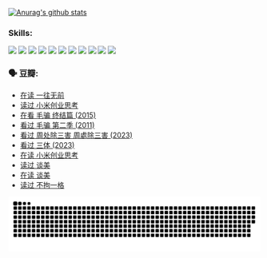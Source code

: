 
[![Anurag's github stats](https://github-readme-stats.vercel.app/api?username=w940853815)](https://github.com/anuraghazra/github-readme-stats)

### Skills:

<code><img height="32" src="https://cdn.jsdelivr.net/npm/simple-icons@v5/icons/python.svg"></code>
<code><img height="32" src="https://cdn.jsdelivr.net/npm/simple-icons@v5/icons/javascript.svg"></code>
<code><img height="32" src="https://cdn.jsdelivr.net/npm/simple-icons@v5/icons/django.svg"></code>
<code><img height="32" src="https://cdn.jsdelivr.net/npm/simple-icons@v5/icons/flask.svg"></code>
<code><img height="32" src="https://cdn.jsdelivr.net/npm/simple-icons@v5/icons/vuetify.svg"></code>
<code><img height="32" src="https://cdn.jsdelivr.net/npm/simple-icons@v5/icons/git.svg"></code>
<code><img height="32" src="https://cdn.jsdelivr.net/npm/simple-icons@v5/icons/docker.svg"></code>
<code><img height="32" src="https://cdn.jsdelivr.net/npm/simple-icons@v5/icons/postgresql.svg"></code>
<code><img height="32" src="https://cdn.jsdelivr.net/npm/simple-icons@v5/icons/elasticsearch.svg"></code>
<code><img height="32" src="https://cdn.jsdelivr.net/npm/simple-icons@v5/icons/macos.svg"></code>
<code><img height="32" src="https://cdn.jsdelivr.net/npm/simple-icons@v5/icons/linux.svg"></code>

### 🗣 豆瓣:

<!-- DOUBAN-ACTIVITIES:START -->
- [在读 一往无前](https://www.douban.com/people/136069238/status/4590507310/?_i=14371489)
- [读过 小米创业思考](https://www.douban.com/people/136069238/status/4590506983/?_i=14371489)
- [在看 毛骗 终结篇‎ (2015)](https://www.douban.com/people/136069238/status/4581971924/?_i=14371489)
- [看过 毛骗 第二季‎ (2011)](https://www.douban.com/people/136069238/status/4581971810/?_i=14371489)
- [看过 周处除三害 周處除三害‎ (2023)](https://www.douban.com/people/136069238/status/4575646701/?_i=14371489)
- [看过 三体‎ (2023)](https://www.douban.com/people/136069238/status/4574263039/?_i=14371489)
- [在读 小米创业思考](https://www.douban.com/people/136069238/status/4572047905/?_i=14371489)
- [读过 谈美](https://www.douban.com/people/136069238/status/4572047629/?_i=14371489)
- [在读 谈美](https://www.douban.com/people/136069238/status/4560861771/?_i=14371489)
- [读过 不拘一格](https://www.douban.com/people/136069238/status/4560861445/?_i=14371489)
<!-- DOUBAN-ACTIVITIES:END -->


![Snake animation](https://raw.githubusercontent.com/w940853815/w940853815/output/github-contribution-grid-snake.svg)

<!--
**w940853815/w940853815** is a ✨ _special_ ✨ repository because its `README.md` (this file) appears on your GitHub profile.

Here are some ideas to get you started:

- 🔭 I’m currently working on ...
- 🌱 I’m currently learning ...
- 👯 I’m looking to collaborate on ...
- 🤔 I’m looking for help with ...
- 💬 Ask me about ...
- 📫 How to reach me: ...
- 😄 Pronouns: ...
- ⚡ Fun fact: ...
-->
